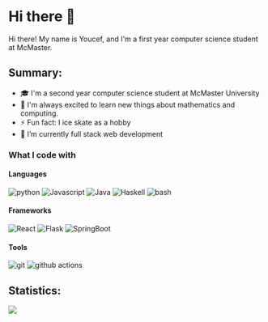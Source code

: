 # Hi there 👋

Hi there! My name is Youcef, and I'm a first year computer science student at McMaster.

## Summary:

- 🎓 I'm a second year computer science student at McMaster University
- 🔭 I'm always excited to learn new things about mathematics and computing. 
- ⚡ Fun fact: I ice skate as a hobby 
- 🌱 I’m currently full stack web development

### What I code with
#### Languages
<p>
    <img alt="python" src="https://img.shields.io/badge/-python-306998?style=flat-square&logo=python&logoColor=white" />
    <img alt="Javascript" src="https://img.shields.io/badge/-JavaScript-e0b428?style=flat-square&logo=Javascript&logoColor=white" />
    <img alt="Java" src="https://img.shields.io/badge/-Java-ED8B00?style=flat-square&logo=java&logoColor=white" />
    <img alt="Haskell" src="https://img.shields.io/badge/-Haskell-5D4F85?style=flat-square&logo=haskell&logoColor=white" />
    <img alt="bash" src="https://img.shields.io/badge/-bash-4EAA25?style=flat-square&logo=GNU-bash&logoColor=white" />
</p>

#### Frameworks
<p>
    <img alt="React" src="https://img.shields.io/badge/-React-45b8d8?style=flat-square&logo=react&logoColor=white" />
    <img alt="Flask" src="https://img.shields.io/badge/-Flask-0D7963?style=flat-square&logo=flask&logoColor=white" />
    <img alt="SpringBoot" src="https://img.shields.io/badge/-Spring Boot-6db33f?style=flat-square&logo=spring&logoColor=white" />
</p>

#### Tools
<p>
    <img alt="git" src="https://img.shields.io/badge/-Git-F05032?style=flat-square&logo=git&logoColor=white" />
    <img alt="github actions" src="https://img.shields.io/badge/-Github_Actions-2088AA?style=flat-square&logo=github-actions&logoColor=white" />

</p>


## Statistics:

<img align="center" src="https://github-readme-stats.vercel.app/api?username=youcefs21&theme=tokyonight" />


<!---
youcefs21/youcefs21 is a ✨ special ✨ repository because its `README.md` (this file) appears on your GitHub profile. 
You can click the Preview link to take a look at your changes.
--->

